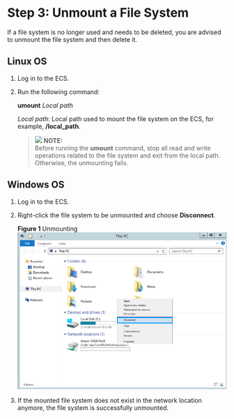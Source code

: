 # Step 3: Unmount a File System<a name="sfs_01_0026"></a>

If a file system is no longer used and needs to be deleted, you are advised to unmount the file system and then delete it.

## Linux OS<a name="section13772105715483"></a>

1.  Log in to the ECS.
2.  Run the following command:

    **umount** _Local path_

    _Local path_: Local path used to mount the file system on the ECS, for example,  **/local\_path**.

    >![](/images/icon-note.gif) **NOTE:**   
    >Before running the  **umount**  command, stop all read and write operations related to the file system and exit from the local path. Otherwise, the unmounting fails.  


## Windows OS<a name="section183741517145111"></a>

1.  Log in to the ECS.
2.  Right-click the file system to be unmounted and choose  **Disconnect**.

    **Figure  1**  Unmounting<a name="fig19882142215105"></a>  
    ![](figures/unmounting.png "unmounting")

3.  If the mounted file system does not exist in the network location anymore, the file system is successfully unmounted.

